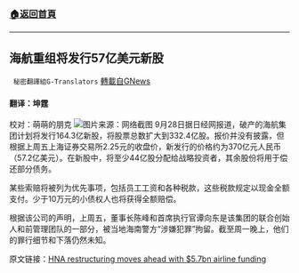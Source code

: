 ###  [:house:返回首頁](https://github.com/ourhimalayas/txt)
---


## 海航重组将发行57亿美元新股
` 秘密翻譯組G-Translators` [轉載自GNews](https://gnews.org/zh-hans/1559744/)

#### 翻译：坤霆
校对：萌萌的朋克
![](https://assets.gnews.org/wp-content/uploads/2021/09/1-131.jpg)图片来源：网络截图
9月28日据日经网报道，破产的海航集团计划将发行164.3亿新股，将股票总数扩大到332.4亿股。报价并没有披露，但根据上周五上海证券交易所2.25元的收盘价，新发行的价格约为370亿元人民币（57.2亿美元）。在新股中，将至少44亿股分配给战略投资者，其余股份将用于偿还部分债务。

某些索赔将被列为优先事项，包括员工工资和各种税款，这些税款规定以现金全额支付。少于10万元的小债权人也将获得全额赔偿。

根据该公司的声明，上周五，董事长陈峰和首席执行官谭向东是该集团的联合创始人和前管理团队的一部分，被当地海南警方“涉嫌犯罪”拘留。截至周一晚上，他们的罪行细节和下落仍然未知。

原文链接：[HNA restructuring moves ahead with $5.7bn airline funding](https://asia.nikkei.com/Business/Markets/China-debt-crunch/HNA-restructuring-moves-ahead-with-5.7bn-airline-funding)
